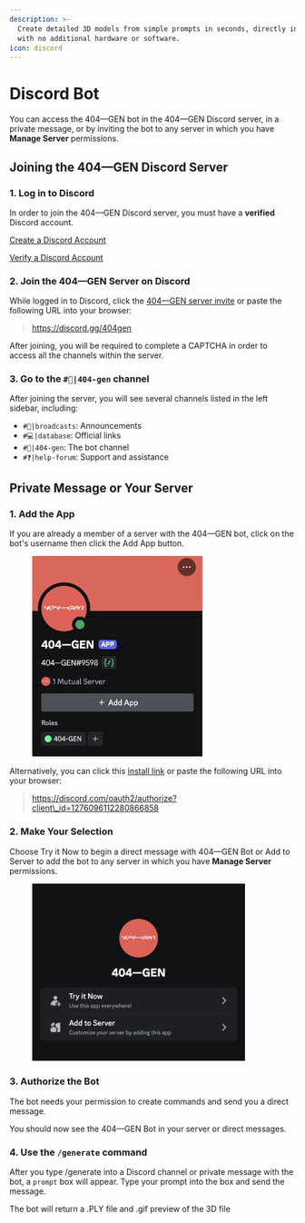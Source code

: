 ```yaml
---
description: >-
  Create detailed 3D models from simple prompts in seconds, directly in Discord
  with no additional hardware or software.
icon: discord
---
```


# Discord Bot

You can access the 404—GEN bot in the 404—GEN Discord server, in a private message, or by inviting the bot to any server in which you have **Manage Server** permissions.

## Joining the 404—GEN Discord Server

### 1. Log in to Discord

In order to join the 404—GEN Discord server, you must have a **verified** Discord account.

[Create a Discord Account](https://support.discord.com/hc/en-us/articles/360033931551-Getting-Started)

[Verify a Discord Account](https://support.discord.com/hc/en-us/articles/6181726888215-Verification-Required-FAQ)

### 2. Join the 404—GEN Server on Discord

While logged in to Discord, click the [404—GEN server invite](https://discord.gg/404gen) or paste the following URL into your browser:

> https://discord.gg/404gen

After joining, you will be required to complete a CAPTCHA in order to access all the channels within the server.

### 3. Go to the `#🧪|404-gen` channel

After joining the server, you will see several channels listed in the left sidebar, including:

* `#📢|broadcasts`: Announcements
* `#💻|database`: Official links
* `#🧪|404-gen`: The bot channel
* `#❓|help-forum`: Support and assistance

## Private Message or Your Server

### 1. Add the App

If you are already a member of a server with the 404—GEN bot, click on the bot's username then click the Add App button.

<figure><img src="../../.gitbook/assets/add-app.png" alt="404—GEN bot profile preview featuring a large button with the text &#x22;Add App&#x22;" width="300"><figcaption></figcaption></figure>

Alternatively, you can click this [install link](https://discord.com/oauth2/authorize?client\_id=1276096112280866858) or paste the following URL into your browser:

> https://discord.com/oauth2/authorize?client\_id=1276096112280866858

### 2. Make Your Selection

Choose Try it Now to begin a direct message with 404—GEN Bot or Add to Server to add the bot to any server in which you have **Manage Server** permissions.

<figure><img src="../../.gitbook/assets/Select.png" alt="" width="375"><figcaption></figcaption></figure>

### 3. Authorize the Bot

The bot needs your permission to create commands and send you a direct message.

You should now see the 404—GEN Bot in your server or direct messages.

### 4. Use the `/generate` command

After you type /generate into a Discord channel or private message with the bot, a `prompt` box will appear. Type your prompt into the box and send the message.

The bot will return a .PLY file and .gif preview of the 3D file
